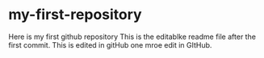 # my-first-repository
Here is my first github repository
This is the editablke readme file after the first commit. This is edited in gitHub one mroe edit in GItHub.

